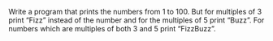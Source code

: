 Write a program that prints the numbers from 1 to 100.
But for multiples of 3 print “Fizz” instead of the number 
and for the multiples of 5 print “Buzz”. 
For numbers which are multiples of both 3 and 5 print “FizzBuzz”.